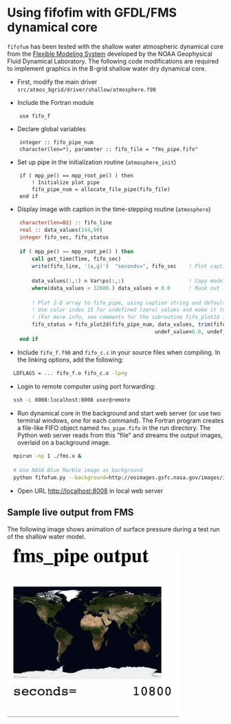 # Using fifofim with GFDL/FMS dynamical core

`fifofum` has been tested with the shallow water atmospheric dynamical core from the
[Flexible Modeling System](http://www.gfdl.noaa.gov/fms) developed by
the NOAA Geophysical Fluid Dynamical Laboratory. The following code
modifications are required to implement graphics in the B-grid shallow
water dry dynamical core.

- First, modify the main driver `src/atmos_bgrid/driver/shallow/atmosphere.f90`

 - Include the Fortran module

```FORTRAN
    use fifo_f
```

- Declare global variables

```FORTRAN
    integer :: fifo_pipe_num
    character(len=*), parameter :: fifo_file = "fms_pipe.fifo"
```

- Set up pipe in the initialization routine (`atmosphere_init`)

```FORTRAN
    if ( mpp_pe() == mpp_root_pe() ) then
        ! Initialize plot pipe
        fifo_pipe_num = allocate_file_pipe(fifo_file)
    end if
```

- Display image with caption in the time-stepping routine (`atmosphere`)

```fortran
    character(len=81) :: fifo_line
    real :: data_values(144,90)
    integer fifo_sec, fifo_status

    if ( mpp_pe() == mpp_root_pe() ) then
        call get_time(Time, fifo_sec)
        write(fifo_line, '(a,g)')  "seconds=", fifo_sec    ! Plot caption string displaying model time
    
        data_values(:,:) = Var%ps(:,:)                     ! Copy model surface pressure values
        where(data_values < 32000.) data_values = 0.0      ! Mask out low pressure values as undefined
    
        ! Plot 2-D array to fifo_pipe, using caption string and default Viridis color map with opacity of 0.9 for data values
        ! Use color index 15 for undefined (zero) values and make it transparent
        ! (For more info, see comments for the subroutine fifo_plot2d in fifo_f.f90)
        fifo_status = fifo_plot2d(fifo_pipe_num, data_values, trim(fifo_line), colormap_code=1, opacity=0.9, &
                                                undef_value=0.0, undef_color=15, transp_color=15)
    end if
```

- Include `fifo_f.f90` and `fifo_c.c` in your source files
   when compiling. In the linking options, add the following:

```sh
  LDFLAGS = ... fifo_f.o fifo_c.o -lpng
```
	
- Login to remote computer using port forwarding:

```sh
  ssh -L 8008:localhost:8008 user@remote
```

- Run dynamical core in the background and start web server (or use two
  terminal windows, one for each command). The Fortran program creates
  a file-like FIFO object named `fms_pipe.fifo` in the run
  directory. The Python web server reads from this "file" and streams the
  output images, overlaid on a background image.

```sh
  mpirun -np 1 ./fms.x &

  # Use NASA Blue Marble image as background
  python fifofum.py --background=http://eoimages.gsfc.nasa.gov/images/imagerecords/74000/74092/world.200407.3x5400x2700.jpg fms_pipe.fifo
```

- Open URL <http://localhost:8008> in local web server

## Sample live output from FMS

The following image shows animation of surface pressure during a
test run of the shallow water model.

![shallow water](https://raw.githubusercontent.com/mitotic/fifofum/master/doc/images/fms_live.gif)
